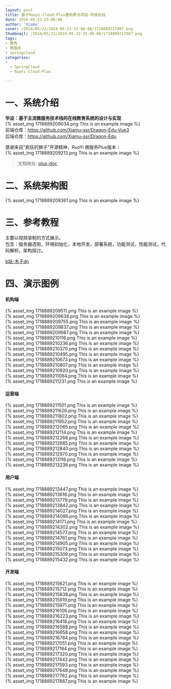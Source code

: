 ```yaml
---
layout: post
title: 基于Ruoyi-Cloud-Plus重构黑马项目-学成在线
date: 2024-05-22 15:06:08
author: 'Xiamu'
cover: /2024/05/22/2024-05-22-15-06-08/1718889217887.png
thumbnail: /2024/05/22/2024-05-22-15-06-08/1718889217887.png
tags:
- 重构
- 微服务
- springcloud
categories:
- 
  - SpringCloud
  - RuoYi-Cloud-Plus

---
```



# 一、系统介绍

**毕设：基于主流微服务技术栈的在线教育系统的设计与实现**   
{% asset_img 1718889209034.png This is an example image %}  
前端仓库：<https://github.com/Xiamu-ssr/Dragon-Edu-Vue3>  
后端仓库：<https://github.com/Xiamu-ssr/Dragon-Edu>

感谢来自"疯狂的狮子"开源精神，RuoYi 微服务Plus版本：  
{% asset_img 1718889209213.png This is an example image %}
> 文档地址: [plus-doc](https://plus-doc.dromara.org)

# 二、系统架构图

{% asset_img 1718889209361.png This is an example image %}

# 三、参考教程

主要以视频录制的方式展示。  
包含：服务器选购，环境初始化，本地开发，部署系统，功能测试，性能测试，代码解析，架构探讨。

[b站-木子dn](https://www.bilibili.com/video/BV1GM4m1k7uN)

# 四、演示图例

#### 机构端

{% asset_img 1718889209511.png This is an example image %}  
{% asset_img 1718889209638.png This is an example image %}  
{% asset_img 1718889209755.png This is an example image %}  
{% asset_img 1718889209837.png This is an example image %}  
{% asset_img 1718889209987.png This is an example image %}  
{% asset_img 1718889210116.png This is an example image %}  
{% asset_img 1718889210236.png This is an example image %}  
{% asset_img 1718889210370.png This is an example image %}  
{% asset_img 1718889210495.png This is an example image %}  
{% asset_img 1718889210673.png This is an example image %}  
{% asset_img 1718889210807.png This is an example image %}  
{% asset_img 1718889210920.png This is an example image %}  
{% asset_img 1718889211064.png This is an example image %}  
{% asset_img 1718889211231.png This is an example image %}

#### 运营端

{% asset_img 1718889211501.png This is an example image %}  
{% asset_img 1718889211626.png This is an example image %}  
{% asset_img 1718889211802.png This is an example image %}  
{% asset_img 1718889211952.png This is an example image %}  
{% asset_img 1718889212065.png This is an example image %}  
{% asset_img 1718889212114.png This is an example image %}  
{% asset_img 1718889212268.png This is an example image %}  
{% asset_img 1718889212685.png This is an example image %}  
{% asset_img 1718889212840.png This is an example image %}  
{% asset_img 1718889212970.png This is an example image %}  
{% asset_img 1718889213116.png This is an example image %}  
{% asset_img 1718889213236.png This is an example image %}

#### 用户端

{% asset_img 1718889213447.png This is an example image %}  
{% asset_img 1718889213618.png This is an example image %}  
{% asset_img 1718889213779.png This is an example image %}  
{% asset_img 1718889213842.png This is an example image %}  
{% asset_img 1718889214027.png This is an example image %}  
{% asset_img 1718889214086.png This is an example image %}  
{% asset_img 1718889214171.png This is an example image %}  
{% asset_img 1718889214302.png This is an example image %}  
{% asset_img 1718889214577.png This is an example image %}  
{% asset_img 1718889214761.png This is an example image %}  
{% asset_img 1718889214905.png This is an example image %}  
{% asset_img 1718889215073.png This is an example image %}  
{% asset_img 1718889215309.png This is an example image %}  
{% asset_img 1718889215432.png This is an example image %}

#### 开发端

{% asset_img 1718889215621.png This is an example image %}  
{% asset_img 1718889215712.png This is an example image %}  
{% asset_img 1718889215838.png This is an example image %}  
{% asset_img 1718889215919.png This is an example image %}  
{% asset_img 1718889215971.png This is an example image %}  
{% asset_img 1718889216106.png This is an example image %}  
{% asset_img 1718889216223.png This is an example image %}  
{% asset_img 1718889216418.png This is an example image %}  
{% asset_img 1718889216588.png This is an example image %}  
{% asset_img 1718889216658.png This is an example image %}  
{% asset_img 1718889216784.png This is an example image %}  
{% asset_img 1718889217051.png This is an example image %}  
{% asset_img 1718889217184.png This is an example image %}  
{% asset_img 1718889217320.png This is an example image %}  
{% asset_img 1718889217442.png This is an example image %}  
{% asset_img 1718889217593.png This is an example image %}  
{% asset_img 1718889217648.png This is an example image %}  
{% asset_img 1718889217762.png This is an example image %}  
{% asset_img 1718889217887.png This is an example image %}
